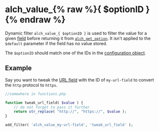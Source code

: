 # alch_value_{% raw %}{ $optionID }{% endraw %}

Dynamic filter `alch_value_{ $optionID }` is used to filter the value for a given [field](/fields/README.md) before returning it from [`alch_get_option`](/functions/alch_get_option.md). It isn't applied to the `$default` parameter if the field has no value stored.

The `$optionID` should match one of the IDs in the [configuration object](Configuration.md).

## Example

Say you want to tweak the [URL field](/fields/url.md) with the ID of `my-url-field` to convert the `http` protocol to `https`.

```php
//somewhere in functions.php

function tweak_url_field( $value ) {
    // do not forget to pass it further
    return str_replace( "http://", "https://", $value );
}

add_filter( 'alch_value_my-url-field', 'tweak_url_field' );
```
